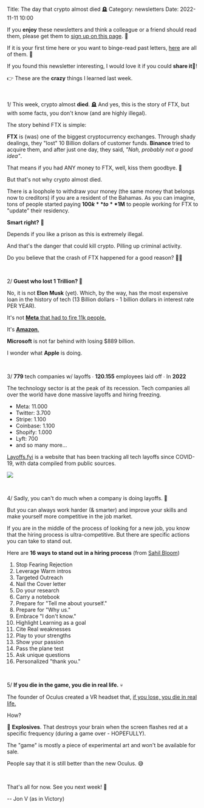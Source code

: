 Title: The day that crypto almost died 🪦
Category: newsletters
Date: 2022-11-11 10:00

If you **enjoy** these newsletters and think a colleague or a friend should read them, please get them to [sign up on this page](https://jon.io/). 📝

If it is your first time here or you want to binge-read past letters, [here](https://jon.io/category/newsletters) are all of them. 📰

If you found this newsletter interesting, I would love it if you could **share it**🔗!

👉 These are the **crazy** things I learned last week.

<br>

1/ This week, crypto almost **died**. 🪦 And yes, this is the story of FTX, but with some facts, you don't know (and are highly illegal).

The story behind FTX is simple:

**FTX** is (was) one of the biggest cryptocurrency exchanges. Through shady dealings, they "lost" 10 Billion dollars of customer funds. **Binance** tried to acquire them, and after just one day, they said, _"Nah, probably not a good idea"_.

That means if you had ANY money to FTX, well, kiss them goodbye. 🫠

But that's not why crypto almost died.

There is a loophole to withdraw your money (the same money that belongs now to creditors) if you are a resident of the Bahamas. As you can imagine, tons of people started paying **$100k** to **$1M** to people working for FTX to "update" their residency.

**Smart right?** 🤔

Depends if you like a prison as this is extremely illegal.

And that's the danger that could kill crypto. Pilling up criminal activity.

Do you believe that the crash of FTX happened for a good reason? 🕵🏼

<br>

2/ **Guest who lost 1 Trillion? 🤯**

No, it is not **Elon Musk** (yet). Which, by the way, has the most expensive loan in the history of tech (13 Billion dollars - 1 billion dollars in interest rate PER YEAR).

It's not [**Meta** that had to fire 11k people.](https://www.nytimes.com/2022/11/09/technology/meta-layoffs-facebook.html)

It's [**Amazon**.](https://www.bloomberg.com/news/articles/2022-11-09/amazon-hits-unwelcome-milestone-with-1-trillion-in-value-lost)

**Microsoft** is not far behind with losing $889 billion.

I wonder what **Apple** is doing.

<br>

3/ **779** tech companies w/ layoffs ∙ **120.155** employees laid off ∙ In **2022**

The technology sector is at the peak of its recession. Tech companies all over the world have done massive layoffs and hiring freezing.

* Meta: 11.000 
* Twitter: 3.700 
* Stripe: 1.100 
* Coinbase: 1.100 
* Shopify: 1.000 
* Lyft: 700
* and so many more...


[Layoffs.fyi](https://layoffs.fyi/) is a website that has been tracking all tech layoffs since COVID-19, with data compiled from public sources. 

![](https://sendfoxprod.b-cdn.net/media/AUHLNW7lLXSdoFiIgNWS5700S5hBKlfLEZWNQG6316325)

<br>

4/ Sadly, you can't do much when a company is doing layoffs. 🤕

But you can always work harder (& smarter) and improve your skills and make yourself more competitive in the job market.

If you are in the middle of the process of looking for a new job, you know that the hiring process is ultra-competitive. But there are specific actions you can take to stand out.

Here are **16 ways to stand out in a hiring process** (from [Sahil Bloom](https://www.linkedin.com/posts/sahilbloom_hiring-process-hacks-activity-6996815949605576704-rl3V/))

1. Stop Fearing Rejection 
2. Leverage Warm intros 
3. Targeted Outreach 
4. Nail the Cover letter 
5. Do your research 
6. Carry a notebook 
7. Prepare for "Tell me about yourself."
8. Prepare for "Why us."
9. Embrace "I don't know." 
10. Highlight Learning as a goal 
11. Cite Real weaknesses 
12. Play to your strengths 
13. Show your passion 
14. Pass the plane test 
15. Ask unique questions 
16. Personalized "thank you."

<br>

5/ **If you die in the game, you die in real life.** 💀

The founder of Oculus created a VR headset that, [if you lose, you die in real life.](https://futurism.com/oculus-founder-vr-headset-kills)

How?

🧨 **Explosives**. That destroys your brain when the screen flashes red at a specific frequency (during a game over - HOPEFULLY).

The "game" is mostly a piece of experimental art and won't be available for sale.

People say that it is still better than the new Oculus. 😅

<br>

That's all for now. See you next week! 🚀

-- Jon V (as in Victory)